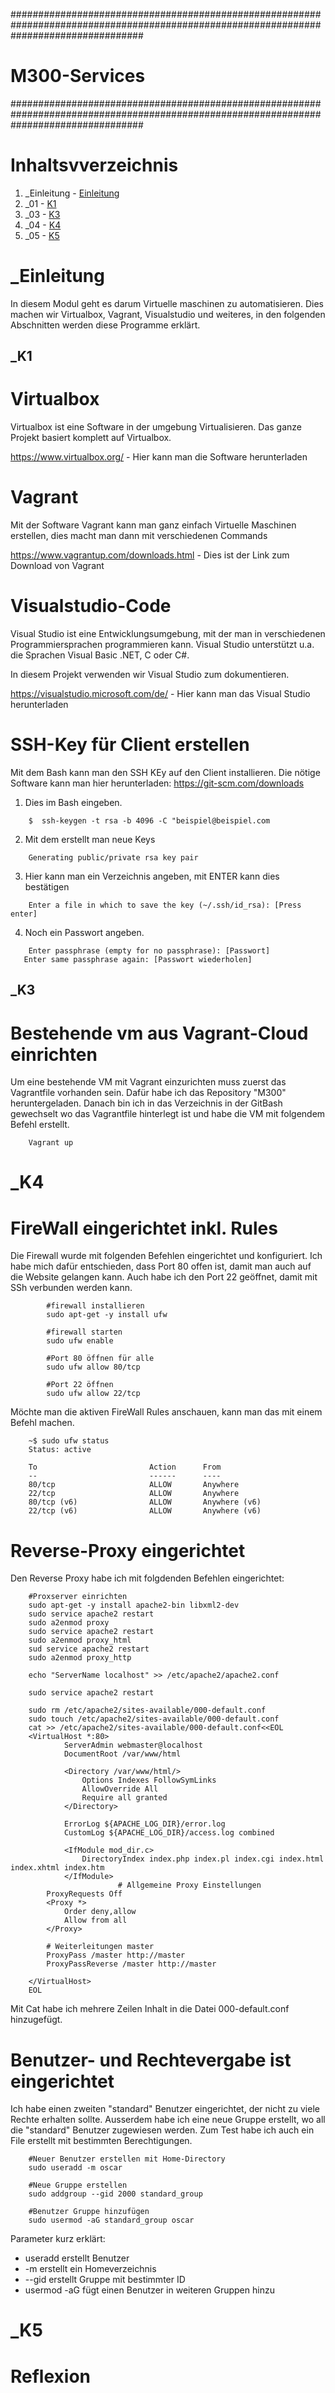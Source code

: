 ########################################################################################################################################
# M300-Services 
########################################################################################################################################

# Inhaltsvverzeichnis
1. _Einleitung - [Einleitung](#einleitung)
2. _01 - [K1](#k1)
3. _03 - [K3](#k3)
4. _04 - [K4](#k4)
5. _05 - [K5](#k5)

# _Einleitung 
In diesem Modul geht es darum Virtuelle maschinen zu automatisieren. Dies machen wir Virtualbox, Vagrant, Visualstudio und weiteres, in den folgenden Abschnitten werden diese Programme erklärt.


## _K1
# Virtualbox
Virtualbox ist eine Software in der umgebung Virtualisieren. Das ganze Projekt basiert komplett auf Virtualbox.

https://www.virtualbox.org/ - Hier kann man die Software herunterladen

# Vagrant 
Mit der Software Vagrant kann man ganz einfach Virtuelle Maschinen erstellen, dies macht man dann mit verschiedenen Commands

https://www.vagrantup.com/downloads.html - Dies ist der Link zum Download von Vagrant

# Visualstudio-Code 
Visual Studio ist eine Entwicklungsumgebung, mit der man in verschiedenen Programmiersprachen programmieren kann. Visual Studio unterstützt u.a. die Sprachen Visual Basic .NET, C oder C#.

In diesem Projekt verwenden wir Visual Studio zum dokumentieren.

https://visualstudio.microsoft.com/de/ - Hier kann man das Visual Studio herunterladen

# SSH-Key für Client erstellen 
Mit dem Bash kann man den SSH KEy auf den Client installieren. Die nötige Software kann man hier herunterladen: https://git-scm.com/downloads

1. Dies im Bash eingeben.
```
    $  ssh-keygen -t rsa -b 4096 -C "beispiel@beispiel.com
```
2. Mit dem erstellt man neue Keys
```
    Generating public/private rsa key pair
```
3. Hier kann man ein Verzeichnis angeben, mit ENTER kann dies bestätigen

```
    Enter a file in which to save the key (~/.ssh/id_rsa): [Press enter]
```
4. Noch ein Passwort angeben. 
```
    Enter passphrase (empty for no passphrase): [Passwort]
   Enter same passphrase again: [Passwort wiederholen]
```


## _K3 
# Bestehende vm aus Vagrant-Cloud einrichten 
Um eine bestehende VM mit Vagrant einzurichten muss zuerst das Vagrantfile vorhanden sein. Dafür habe ich das Repository "M300" heruntergeladen. Danach bin ich in das Verzeichnis in der GitBash gewechselt wo das Vagrantfile hinterlegt ist und habe die VM mit folgendem Befehl erstellt.
```
    Vagrant up
```

     

# _K4 
# FireWall eingerichtet inkl. Rules 
Die Firewall wurde mit folgenden Befehlen eingerichtet und konfiguriert. Ich habe mich dafür entschieden, dass Port 80 offen ist, damit man auch auf die Website gelangen kann. Auch habe ich den Port 22 geöffnet, damit mit SSh verbunden werden kann. 
```
        #firewall installieren
        sudo apt-get -y install ufw

        #firewall starten
        sudo ufw enable

        #Port 80 öffnen für alle
        sudo ufw allow 80/tcp
        
        #Port 22 öffnen
        sudo ufw allow 22/tcp
```
Möchte man die aktiven FireWall Rules anschauen, kann man das mit einem Befehl machen. 
```
    ~$ sudo ufw status
    Status: active

    To                         Action      From
    --                         ------      ----
    80/tcp                     ALLOW       Anywhere
    22/tcp                     ALLOW       Anywhere
    80/tcp (v6)                ALLOW       Anywhere (v6)
    22/tcp (v6)                ALLOW       Anywhere (v6)
```
# Reverse-Proxy eingerichtet 
Den Reverse Proxy habe ich mit folgdenden Befehlen eingerichtet:  
    
```
    #Proxserver einrichten
    sudo apt-get -y install apache2-bin libxml2-dev
    sudo service apache2 restart
    sudo a2enmod proxy
    sudo service apache2 restart
    sudo a2enmod proxy_html
    sud service apache2 restart
    sudo a2enmod proxy_http

    echo "ServerName localhost" >> /etc/apache2/apache2.conf

    sudo service apache2 restart

    sudo rm /etc/apache2/sites-available/000-default.conf
    sudo touch /etc/apache2/sites-available/000-default.conf
    cat >> /etc/apache2/sites-available/000-default.conf<<EOL
    <VirtualHost *:80>
            ServerAdmin webmaster@localhost
            DocumentRoot /var/www/html

            <Directory /var/www/html/>
                Options Indexes FollowSymLinks
                AllowOverride All
                Require all granted
            </Directory>

            ErrorLog ${APACHE_LOG_DIR}/error.log
            CustomLog ${APACHE_LOG_DIR}/access.log combined

            <IfModule mod_dir.c>
                DirectoryIndex index.php index.pl index.cgi index.html index.xhtml index.htm
            </IfModule>
                        # Allgemeine Proxy Einstellungen
        ProxyRequests Off
        <Proxy *>
            Order deny,allow
            Allow from all
        </Proxy>

        # Weiterleitungen master
        ProxyPass /master http://master
        ProxyPassReverse /master http://master

    </VirtualHost>
    EOL

```
Mit Cat habe ich mehrere Zeilen Inhalt in die Datei 000-default.conf hinzugefügt. 

# Benutzer- und Rechtevergabe ist eingerichtet 
Ich habe einen zweiten "standard" Benutzer eingerichtet, der nicht zu viele Rechte erhalten sollte. Ausserdem habe ich eine neue Gruppe erstellt, wo all die "standard" Benutzer zugewiesen werden. Zum Test habe ich auch ein File erstellt mit bestimmten Berechtigungen. 

```
    #Neuer Benutzer erstellen mit Home-Directory
    sudo useradd -m oscar

    #Neue Gruppe erstellen
    sudo addgroup --gid 2000 standard_group

    #Benutzer Gruppe hinzufügen
    sudo usermod -aG standard_group oscar
```
Parameter kurz erklärt: 
* useradd erstellt Benutzer
* -m erstellt ein Homeverzeichnis
* --gid erstellt Gruppe mit bestimmter ID
* usermod -aG fügt einen Benutzer in weiteren Gruppen hinzu

# _K5 
# Reflexion 
